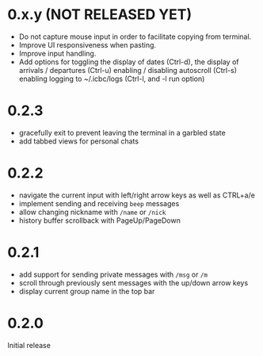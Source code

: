 # 0.x.y (NOT RELEASED YET)

- Do not capture mouse input in order to facilitate copying from terminal.
- Improve UI responsiveness when pasting.
- Improve input handling.
- Add options for toggling the display of dates (Ctrl-d),
	the display of arrivals / departures (Ctrl-u)
	enabling / disabling autoscroll (Ctrl-s)
	enabling logging to ~/.icbc/logs (Ctrl-l, and -l run option)

# 0.2.3

- gracefully exit to prevent leaving the terminal in a garbled state
- add tabbed views for personal chats

# 0.2.2

- navigate the current input with left/right arrow keys as well as CTRL+a/e
- implement sending and receiving `beep` messages
- allow changing nickname with `/name` or `/nick`
- history buffer scrollback with PageUp/PageDown

# 0.2.1

- add support for sending private messages with `/msg` or `/m`
- scroll through previously sent messages with the up/down arrow keys
- display current group name in the top bar

# 0.2.0

Initial release
